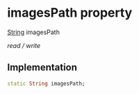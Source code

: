 


# imagesPath property






[String](https://api.flutter.dev/flutter/dart-core/String-class.html) imagesPath
  
_read / write_






## Implementation

```dart
static String imagesPath;


```







